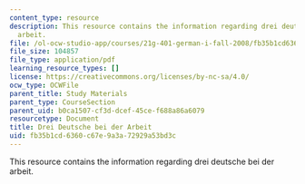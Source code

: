 ```yaml
---
content_type: resource
description: This resource contains the information regarding drei deutsche bei der
  arbeit.
file: /ol-ocw-studio-app/courses/21g-401-german-i-fall-2008/fb35b1cd6360c67e9a3a72929a53bd3c_MIT21G_401F08_drei_deut.pdf
file_size: 104857
file_type: application/pdf
learning_resource_types: []
license: https://creativecommons.org/licenses/by-nc-sa/4.0/
ocw_type: OCWFile
parent_title: Study Materials
parent_type: CourseSection
parent_uid: b0ca1507-cf3d-dcef-45ce-f688a86a6079
resourcetype: Document
title: Drei Deutsche bei der Arbeit
uid: fb35b1cd-6360-c67e-9a3a-72929a53bd3c
---
```

This resource contains the information regarding drei deutsche bei der arbeit.